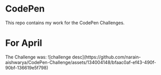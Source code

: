 # CodePen

This repo contains my work for the CodePen Challenges.

<h1>For April</h1>
The Challenge was:
![challenge desc](https://github.com/narain-aishwarya/CodePen-Challenge/assets/134004148/bfaac0af-ef43-490f-90bf-136619e5f798)

